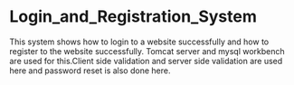 # Login_and_Registration_System
This system shows how to login to a website successfully and how to register to the website successfully. Tomcat server and mysql workbench are used for this.Client side validation and server side validation are used here and password reset is also done here.
